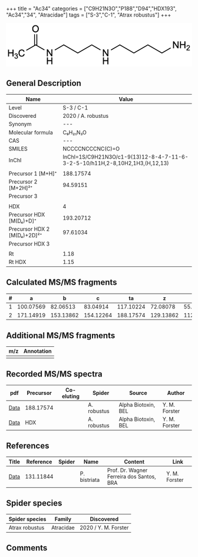 +++
title = "Ac34"
categories = ["C9H21N3O","P188","D94","HDX193",
"Ac34","34",
"Atracidae"]
tags = ["S-3","C-1",
"Atrax robustus"]
+++

![](/img/Ac34.png)

## General Description

| Name                       | Value              |
|----------------------------|--------------------|
| Level                      | S-3 / C-1          |
| Discovered                 | 2020 / A. robustus |
| Synonym                    | ---                |
| Molecular formula          | C₉H₂₁N₃O                   |
| CAS                        | ---                |
| SMILES | NCCCCNCCCNC(C)=O  |
| InChI  | InChI=1S/C9H21N3O/c1-9(13)12-8-4-7-11-6-3-2-5-10/h11H,2-8,10H2,1H3,(H,12,13)  |
|                            |                    |
| Precursor 1 [M+H]⁺         | 188.17574                   |
| Precursor 2 [M+2H]²⁺       | 94.59151                   |
| Precursor 3                |                    |
|                            |                    |
| HDX                        | 4                   |
| Precursor HDX   [M(D₄)+D]⁺   | 193.20712                   |
| Precursor HDX 2 [M(D₄)+2D]²⁺ | 97.61034                   |
| Precursor HDX 3            |                    |
|                            |                    |
| Rt                         | 1.18                   |
| Rt HDX                     | 1.15                   |

## Calculated MS/MS fragments

| # | a         | b         | c         | ta        | z         | y         | tz        |
|---|-----------|-----------|-----------|-----------|-----------|-----------|-----------|
| 1 | 100.07569 | 82.06513 | 83.04914 | 117.10224 | 72.08078 | 55.05423 | 89.10732 |
| 2 | 171.14919 | 153.13862 | 154.12264 | 188.17574 | 129.13862 | 112.11208 | 146.16517 |

## Additional MS/MS fragments

| m/z | Annotation |
|-----|------------|
|     |            |

## Recorded MS/MS spectra

| pdf                                             | Precursor | Co-eluting | Spider      | Source                       | Author        |
|-------------------------------------------------|-----------|------------|-------------|------------------------------|---------------|
| [Data](/pdf/A-robustus/188_Ac34_Ar.pdf)   | 188.17574 |            | A. robustus | Alpha Biotoxin, BEL  | Y. M. Forster |
| [Data](/pdf/A-robustus/188_Ac34_Ar_HDX.pdf)   | HDX |            | A. robustus | Alpha Biotoxin, BEL  | Y. M. Forster |

## References

| Title | Reference | Spider | Name | Content | Link |
|-------|-----------|--------|------|---------|------|
| [Data](/pdf/P-bistriata/131_Ac4_Pb.pdf) | 131.11844 |           | P. bistriata | Prof. Dr. Wagner Ferreira dos Santos, BRA | Y. M. Forster |

## Spider species

| Spider species     | Family     | Discovered           |
|--------------------|------------|----------------------|
| Atrax robustus | Atracidae | 2020 / Y. M. Forster |

## Comments